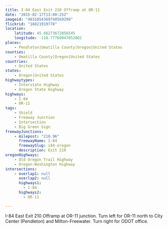 ```yaml
---
title: I-84 East Exit 210 Offramp at OR-11
date: "2015-02-17T13:00:25Z"
imageid: "4031854369740569299"
flickrid: "16821919778"
location:
    latitude: 45.66273672856545
    longitude: -118.77769947052002
places:
    - Pendleton|Umatilla County|Oregon|United States
counties:
    - Umatilla County|Oregon|United States
countries:
    - United States
states:
    - Oregon|United States
highwaytypes:
    - Interstate Highway
    - Oregon State Highway
highways:
    - I-84
    - OR-11
tags:
    - Shield
    - Freeway Junction
    - Intersection
    - Big Green Sign
freewayJunctions:
    - milepost: "210.96"
      freewayName: I-84
      freewaySlug: i84-oregon
      description: Exit 210
oregonHighways:
    - Old Oregon Trail Highway
    - Oregon-Washington Highway
intersections:
    - overlap1: null
      overlap2: null
      highways1:
        - I-84
      highways2:
        - OR-11

---
```

I-84 East Exit 210 Offramp at OR-11 junction.  Turn left for OR-11 north to City Center (Pendleton) and Milton-Freewater.  Turn right for ODOT office.